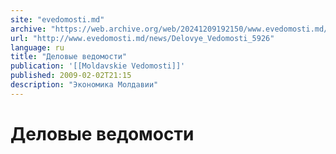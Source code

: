 ```yaml
---
site: "evedomosti.md"
archive: "https://web.archive.org/web/20241209192150/www.evedomosti.md/news/Delovye_Vedomosti_5926"
url: "http://www.evedomosti.md/news/Delovye_Vedomosti_5926"
language: ru
title: "Деловые ведомости"
publication: '[[Moldavskie Vedomosti]]'
published: 2009-02-02T21:15
description: "Экономика Молдавии"
---
```


# Деловые ведомости

